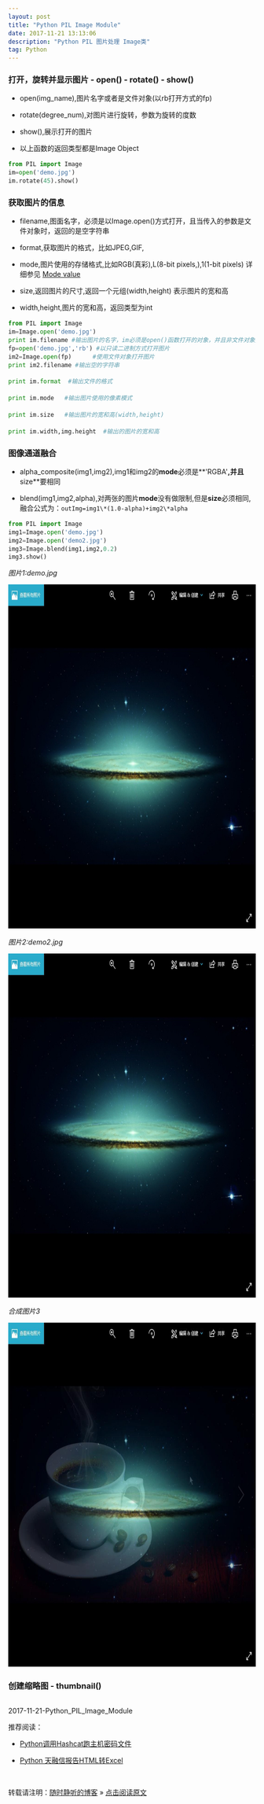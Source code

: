 ```yaml
--- 
layout: post
title: "Python PIL Image Module"
date: 2017-11-21 13:13:06 
description: "Python PIL 图片处理 Image类"
tag: Python
---
```


### 打开，旋转并显示图片 - open() - rotate() - show()


- open(img_name),图片名字或者是文件对象(以rb打开方式的fp)

- rotate(degree_num),对图片进行旋转，参数为旋转的度数

- show(),展示打开的图片

- 以上函数的返回类型都是Image Object

```Python
from PIL import Image
im=open('demo.jpg')
im.rotate(45).show()
```

### 获取图片的信息 

- filename,图面名字，必须是以Image.open()方式打开，且当传入的参数是文件对象时，返回的是空字符串

- format,获取图片的格式，比如JPEG,GIF,

- mode,图片使用的存储格式,比如RGB(真彩),L(8-bit pixels,),1(1-bit pixels) 详细参见 [Mode value](http://pillow.readthedocs.io/en/latest/handbook/concepts.html#concept-modes)

- size,返回图片的尺寸,返回一个元组(width,height) 表示图片的宽和高

- width,height,图片的宽和高，返回类型为int

```Python
from PIL import Image
im=Image.open('demo.jpg')
print im.filename #输出图片的名字，im必须是open()函数打开的对象，并且非文件对象打开的方式
fp=open('demo.jpg','rb') #以只读二进制方式打开图片
im2=Image.open(fp)      #使用文件对象打开图片
print im2.filename #输出空的字符串

print im.format  #输出文件的格式

print im.mode   #输出图片使用的像素模式

print im.size   #输出图片的宽和高(width,height)

print im.width,img.height  #输出的图片的宽和高

```

### 图像通道融合

- alpha_composite(img1,img2),img1和img2的**mode**必须是**'RGBA'**,并且**size**要相同

- blend(img1,img2,alpha),对两张的图片**mode**没有做限制,但是**size**必须相同,融合公式为：`outImg=img1\*(1.0-alpha)+img2\*alpha`

```Python
from PIL import Image
img1=Image.open('demo.jpg')
img2=Image.open('demo2.jpg')
img3=Image.blend(img1,img2,0.2)
img3.show()
```
*图片1:demo.jpg*

<img src="/images/posts/Python/PIL/demo.jpg" height="700" width="810">

*图片2:demo2.jpg*

<img src="/images/posts/Python/PIL/demo.jpg" height="700" width="810">

*合成图片3*

<img src="/images/posts/Python/PIL/blend.jpg" height="700" width="810">


### 创建缩略图 - thumbnail()

```Python


```

















2017-11-21-Python_PIL_Image_Module


推荐阅读：

- [Python调用Hashcat跑主机密码文件](http://ssjt21.github.io/2017/11/Python_Hashcatshell/)

- [Python 天融信报告HTML转Excel](http://ssjt21.github.io/2017/11/Python_HtmltoExcel/)

<br>

转载请注明：[随时静听的博客](http://ssjt21.github.io) » [点击阅读原文](https://ssjt21.github.io/2017/11/Python_PIL_Image_Module/)